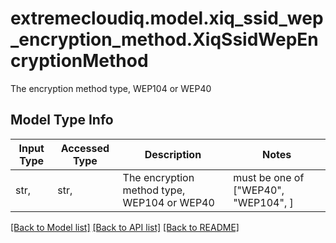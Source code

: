 # extremecloudiq.model.xiq_ssid_wep_encryption_method.XiqSsidWepEncryptionMethod

The encryption method type, WEP104 or WEP40

## Model Type Info
Input Type | Accessed Type | Description | Notes
------------ | ------------- | ------------- | -------------
str,  | str,  | The encryption method type, WEP104 or WEP40 | must be one of ["WEP40", "WEP104", ] 

[[Back to Model list]](../../README.md#documentation-for-models) [[Back to API list]](../../README.md#documentation-for-api-endpoints) [[Back to README]](../../README.md)


